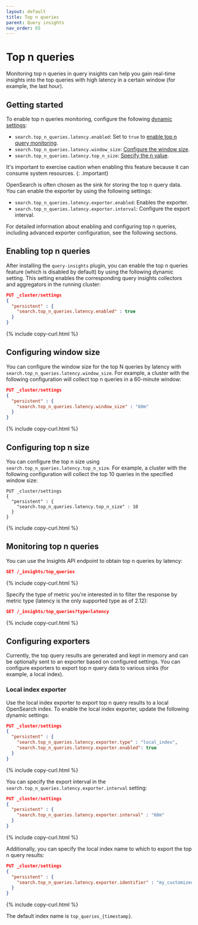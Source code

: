 ```yaml
---
layout: default
title: Top n queries
parent: Query insights
nav_order: 65
---
```


# Top n queries

Monitoring top n queries in query insights can help you gain real-time insights into the top queries with high latency in a certain window (for example, the last hour). 

## Getting started

To enable top n queries monitoring, configure the following [dynamic settings]({{site.url}}{{site.baseurl}}/install-and-configure/configuring-opensearch/index/#dynamic-settings):

- `search.top_n_queries.latency.enabled`: Set to `true` to [enable top n query monitoring](#enabling-top-n-queries).
- `search.top_n_queries.latency.window_size`: [Configure the window size](#configuring-window-size). 
- `search.top_n_queries.latency.top_n_size`: [Specify the n value](#configuring-top-n-size).

It's important to exercise caution when enabling this feature because it can consume system resources.
{: .important}

OpenSearch is often chosen as the sink for storing the top n query data. You can enable the exporter by using the following settings:

- `search.top_n_queries.latency.exporter.enabled`: Enables the exporter.
- `search.top_n_queries.latency.exporter.interval`: Configure the export interval. 

For detailed information about enabling and configuring top n queries, including advanced exporter configuration, see the following sections.

## Enabling top n queries 

After installing the `query-insights` plugin, you can enable the top n queries feature (which is disabled by default) by using the following dynamic setting. This setting enables the corresponding query insights collectors and aggregators in the running cluster:

```json
PUT _cluster/settings
{
  "persistent" : {
    "search.top_n_queries.latency.enabled" : true
  }
}
```
{% include copy-curl.html %}

## Configuring window size

You can configure the window size for the top N queries by latency with `search.top_n_queries.latency.window_size`. For example, a cluster with the following configuration will collect top n queries in a 60-minute window:

```json
PUT _cluster/settings
{
  "persistent" : {
    "search.top_n_queries.latency.window_size" : "60m"
  }
}
```
{% include copy-curl.html %}

## Configuring top n size

You can configure the top n size using `search.top_n_queries.latency.top_n_size`. For example, a cluster with the following configuration will collect the top 10 queries in the specified window size:

```
PUT _cluster/settings
{
  "persistent" : {
    "search.top_n_queries.latency.top_n_size" : 10
  }
}
```
{% include copy-curl.html %}

## Monitoring top n queries 

You can use the Insights API endpoint to obtain top n queries by latency:

```json
GET /_insights/top_queries
```
{% include copy-curl.html %}

Specify the type of metric you're interested in to filter the response by metric type (latency is the only supported type as of 2.12):

```json
GET /_insights/top_queries?type=latency
```
{% include copy-curl.html %}

## Configuring exporters

Currently, the top query results are generated and kept in memory and can be optionally sent to an exporter based on configured settings. You can configure exporters to export top n query data to various sinks (for example, a local index).

### Local index exporter

Use the local index exporter to export top n query results to a local OpenSearch index. To enable the local index exporter, update the following dynamic settings:

```json
PUT _cluster/settings
{
  "persistent" : {
    "search.top_n_queries.latency.exporter.type" : "local_index",
    "search.top_n_queries.latency.exporter.enabled": true
  }
}
```
{% include copy-curl.html %}

You can specify the export interval in the `search.top_n_queries.latency.exporter.interval` setting:

```json
PUT _cluster/settings
{
  "persistent" : {
    "search.top_n_queries.latency.exporter.interval" : "60m"
  }
}
```
{% include copy-curl.html %}

Additionally, you can specify the local index name to which to export the top n query results:

```json
PUT _cluster/settings
{
  "persistent" : {
    "search.top_n_queries.latency.exporter.identifier" : "my_customized_index_name"
  }
}
```
{% include copy-curl.html %}

The default index name is `top_queries_{timestamp}`.
